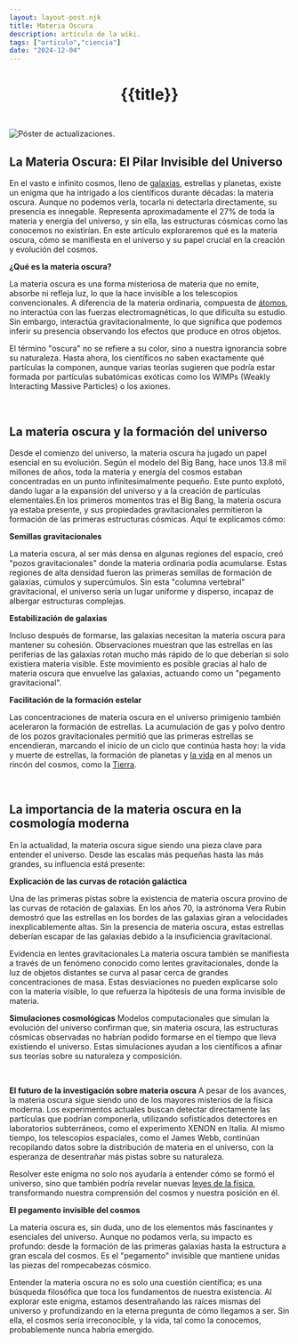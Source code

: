 ```yaml
---
layout: layout-post.njk
title: Materia Oscura
description: artículo de la wiki.
tags: ["articulo","ciencia"]
date: "2024-12-04"
---
```


# <p style="text-align: center;">**{{title}}**</p>

</br>
<div class="clearfix">
  <img src="/images/materiaoscura.webp" class="col-md-6 float-md-end mb-3 ms-md-3" alt="Póster de actualizaciones.">

## La Materia Oscura: El Pilar Invisible del Universo
En el vasto e infinito cosmos, lleno de <a href="/Galaxias">galaxias</a>, estrellas y planetas, existe un enigma que ha intrigado a los científicos durante décadas: la materia oscura. Aunque no podemos verla, tocarla ni detectarla directamente, su presencia es innegable. Representa aproximadamente el 27% de toda la materia y energía del universo, y sin ella, las estructuras cósmicas como las conocemos no existirían. En este artículo exploraremos qué es la materia oscura, cómo se manifiesta en el universo y su papel crucial en la creación y evolución del cosmos.

**¿Qué es la materia oscura?**

La materia oscura es una forma misteriosa de materia que no emite, absorbe ni refleja luz, lo que la hace invisible a los telescopios convencionales. A diferencia de la materia ordinaria, compuesta de <a href="/Atomos">átomos</a>, no interactúa con las fuerzas electromagnéticas, lo que dificulta su estudio. Sin embargo, interactúa gravitacionalmente, lo que significa que podemos inferir su presencia observando los efectos que produce en otros objetos.

El término "oscura" no se refiere a su color, sino a nuestra ignorancia sobre su naturaleza. Hasta ahora, los científicos no saben exactamente qué partículas la componen, aunque varias teorías sugieren que podría estar formada por partículas subatómicas exóticas como los WIMPs (Weakly Interacting Massive Particles) o los axiones.

<br>

## La materia oscura y la formación del universo

Desde el comienzo del universo, la materia oscura ha jugado un papel esencial en su evolución. Según el modelo del Big Bang, hace unos 13.8 mil millones de años, toda la materia y energía del cosmos estaban concentradas en un punto infinitesimalmente pequeño. Este punto explotó, dando lugar a la expansión del universo y a la creación de partículas elementales.En los primeros momentos tras el Big Bang, la materia oscura ya estaba presente, y sus propiedades gravitacionales permitieron la formación de las primeras estructuras cósmicas. Aquí te explicamos cómo:

**Semillas gravitacionales**

La materia oscura, al ser más densa en algunas regiones del espacio, creó "pozos gravitacionales" donde la materia ordinaria podía acumularse. Estas regiones de alta densidad fueron las primeras semillas de formación de galaxias, cúmulos y supercúmulos. Sin esta "columna vertebral" gravitacional, el universo sería un lugar uniforme y disperso, incapaz de albergar estructuras complejas.

**Estabilización de galaxias**

Incluso después de formarse, las galaxias necesitan la materia oscura para mantener su cohesión. Observaciones muestran que las estrellas en las periferias de las galaxias rotan mucho más rápido de lo que deberían si solo existiera materia visible. Este movimiento es posible gracias al halo de materia oscura que envuelve las galaxias, actuando como un "pegamento gravitacional".

**Facilitación de la formación estelar**

Las concentraciones de materia oscura en el universo primigenio también aceleraron la formación de estrellas. La acumulación de gas y polvo dentro de los pozos gravitacionales permitió que las primeras estrellas se encendieran, marcando el inicio de un ciclo que continúa hasta hoy: la vida y muerte de estrellas, la formación de planetas y <a href="/¿Por-que-la-Tierra-es-habitable">la vida</a> en al menos un rincón del cosmos, como la <a href="/Planeta-Tierra">Tierra</a>.

<br>

## La importancia de la materia oscura en la cosmología moderna

En la actualidad, la materia oscura sigue siendo una pieza clave para entender el universo. Desde las escalas más pequeñas hasta las más grandes, su influencia está presente:

**Explicación de las curvas de rotación galáctica**

Una de las primeras pistas sobre la existencia de materia oscura provino de las curvas de rotación de galaxias. En los años 70, la astrónoma Vera Rubin demostró que las estrellas en los bordes de las galaxias giran a velocidades inexplicablemente altas. Sin la presencia de materia oscura, estas estrellas deberían escapar de las galaxias debido a la insuficiencia gravitacional.

Evidencia en lentes gravitacionales
La materia oscura también se manifiesta a través de un fenómeno conocido como lentes gravitacionales, donde la luz de objetos distantes se curva al pasar cerca de grandes concentraciones de masa. Estas desviaciones no pueden explicarse solo con la materia visible, lo que refuerza la hipótesis de una forma invisible de materia.

**Simulaciones cosmológicas**
Modelos computacionales que simulan la evolución del universo confirman que, sin materia oscura, las estructuras cósmicas observadas no habrían podido formarse en el tiempo que lleva existiendo el universo. Estas simulaciones ayudan a los científicos a afinar sus teorías sobre su naturaleza y composición.

<br>

**El futuro de la investigación sobre materia oscura**
A pesar de los avances, la materia oscura sigue siendo uno de los mayores misterios de la física moderna. Los experimentos actuales buscan detectar directamente las partículas que podrían componerla, utilizando sofisticados detectores en laboratorios subterráneos, como el experimento XENON en Italia. Al mismo tiempo, los telescopios espaciales, como el James Webb, continúan recopilando datos sobre la distribución de materia en el universo, con la esperanza de desentrañar más pistas sobre su naturaleza.

Resolver este enigma no solo nos ayudaría a entender cómo se formó el universo, sino que también podría revelar nuevas <a href="/Fisica-Clasica">leyes de la física</a>, transformando nuestra comprensión del cosmos y nuestra posición en él.

 **El pegamento invisible del cosmos**

La materia oscura es, sin duda, uno de los elementos más fascinantes y esenciales del universo. Aunque no podamos verla, su impacto es profundo: desde la formación de las primeras galaxias hasta la estructura a gran escala del cosmos. Es el "pegamento" invisible que mantiene unidas las piezas del rompecabezas cósmico.

Entender la materia oscura no es solo una cuestión científica; es una búsqueda filosófica que toca los fundamentos de nuestra existencia. Al explorar este enigma, estamos desentrañando las raíces mismas del universo y profundizando en la eterna pregunta de cómo llegamos a ser. Sin ella, el cosmos sería irreconocible, y la vida, tal como la conocemos, probablemente nunca habría emergido.
</div>